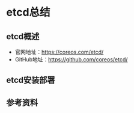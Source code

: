 # etcd总结
## etcd概述
- 官网地址：https://coreos.com/etcd/
- GitHub地址：https://github.com/coreos/etcd/

## etcd安装部署
## 参考资料
